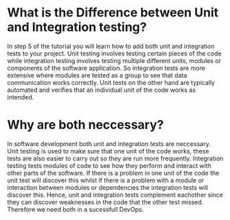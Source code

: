 # What is the Difference between Unit and Integration testing?
In step 5 of the tutorial you will learn how to add both unit and integration tests to your project. Unit testing involves testing certain pieces of the code while integration testing involves testing multiple different units, modules or components of the software application. So integration tests are more extensive where modules are tested as a group to see that data communication works correctly. Unit tests on the other hand are typically automated and verifies that an individual unit of the code works as intended.

# Why are both neccessary?
In software development both unit and integration tests are neccessary. Unit testing is used to make sure that one unit of the code works, these tests are also easier to carry out so they are run more frequently. Integration testing tests modules of code to see how they perform and interact with other parts of the software. If there is a problem in one unit of the code the unit test will discover this whilst if there is a problem with a module or interaction between modules or dependencies the integration tests will discover this. Hence, unit and integration tests complement eachother since they can discover weaknesses in the code that the other test missed. Therefore we need both in a sucessfull DevOps.
